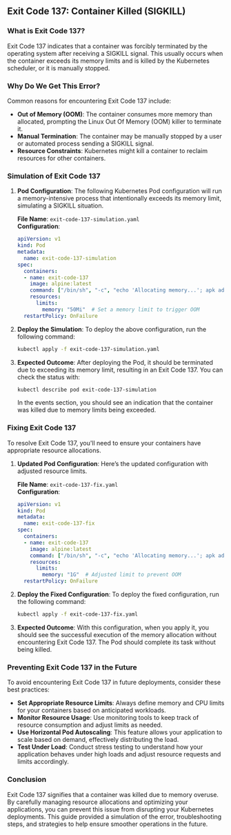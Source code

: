 ## Exit Code 137: Container Killed (SIGKILL)

### What is Exit Code 137?
Exit Code 137 indicates that a container was forcibly terminated by the operating system after receiving a SIGKILL signal. This usually occurs when the container exceeds its memory limits and is killed by the Kubernetes scheduler, or it is manually stopped.

### Why Do We Get This Error?
Common reasons for encountering Exit Code 137 include:

- **Out of Memory (OOM)**: The container consumes more memory than allocated, prompting the Linux Out Of Memory (OOM) killer to terminate it.
- **Manual Termination**: The container may be manually stopped by a user or automated process sending a SIGKILL signal.
- **Resource Constraints**: Kubernetes might kill a container to reclaim resources for other containers.

### Simulation of Exit Code 137

1. **Pod Configuration**:
   The following Kubernetes Pod configuration will run a memory-intensive process that intentionally exceeds its memory limit, simulating a SIGKILL situation.

   **File Name**: `exit-code-137-simulation.yaml`  
   **Configuration**:
   ```yaml
   apiVersion: v1
   kind: Pod
   metadata:
     name: exit-code-137-simulation
   spec:
     containers:
     - name: exit-code-137
       image: alpine:latest
       command: ["/bin/sh", "-c", "echo 'Allocating memory...'; apk add stress-ng; stress-ng --vm 1 --vm-bytes 1G --timeout 10"]
       resources:
         limits:
           memory: "50Mi"  # Set a memory limit to trigger OOM
     restartPolicy: OnFailure
   ```

2. **Deploy the Simulation**:
   To deploy the above configuration, run the following command:
   ```bash
   kubectl apply -f exit-code-137-simulation.yaml
   ```

3. **Expected Outcome**:
   After deploying the Pod, it should be terminated due to exceeding its memory limit, resulting in an Exit Code 137. You can check the status with:
   ```bash
   kubectl describe pod exit-code-137-simulation
   ```
   In the events section, you should see an indication that the container was killed due to memory limits being exceeded.

### Fixing Exit Code 137

To resolve Exit Code 137, you'll need to ensure your containers have appropriate resource allocations.

1. **Updated Pod Configuration**:
   Here’s the updated configuration with adjusted resource limits.

   **File Name**: `exit-code-137-fix.yaml`  
   **Configuration**:
   ```yaml
   apiVersion: v1
   kind: Pod
   metadata:
     name: exit-code-137-fix
   spec:
     containers:
     - name: exit-code-137
       image: alpine:latest
       command: ["/bin/sh", "-c", "echo 'Allocating memory...'; apk add stress-ng; stress-ng --vm 1 --vm-bytes 1G --timeout 10"]
       resources:
         limits:
           memory: "1G"  # Adjusted limit to prevent OOM
     restartPolicy: OnFailure
   ```

2. **Deploy the Fixed Configuration**:
   To deploy the fixed configuration, run the following command:
   ```bash
   kubectl apply -f exit-code-137-fix.yaml
   ```

3. **Expected Outcome**:
   With this configuration, when you apply it, you should see the successful execution of the memory allocation without encountering Exit Code 137. The Pod should complete its task without being killed.

### Preventing Exit Code 137 in the Future

To avoid encountering Exit Code 137 in future deployments, consider these best practices:

- **Set Appropriate Resource Limits**: Always define memory and CPU limits for your containers based on anticipated workloads.
- **Monitor Resource Usage**: Use monitoring tools to keep track of resource consumption and adjust limits as needed.
- **Use Horizontal Pod Autoscaling**: This feature allows your application to scale based on demand, effectively distributing the load.
- **Test Under Load**: Conduct stress testing to understand how your application behaves under high loads and adjust resource requests and limits accordingly.

### Conclusion
Exit Code 137 signifies that a container was killed due to memory overuse. By carefully managing resource allocations and optimizing your applications, you can prevent this issue from disrupting your Kubernetes deployments. This guide provided a simulation of the error, troubleshooting steps, and strategies to help ensure smoother operations in the future.
